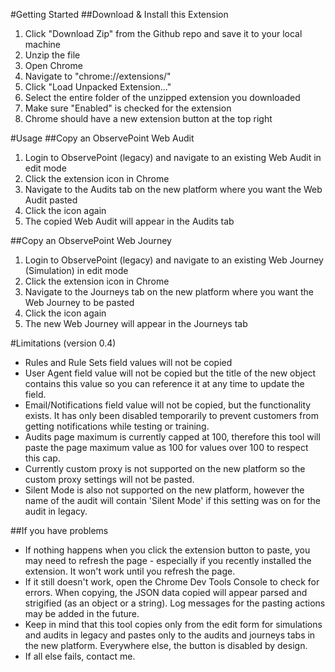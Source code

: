 #Getting Started
##Download & Install this Extension
1. Click "Download Zip" from the Github repo and save it to your local machine
2. Unzip the file
3. Open Chrome
4. Navigate to "chrome://extensions/"
5. Click "Load Unpacked Extension..."
6. Select the entire folder of the unzipped extension you downloaded
7. Make sure "Enabled" is checked for the extension
8. Chrome should have a new extension button at the top right

#Usage
##Copy an ObservePoint Web Audit
1. Login to ObservePoint (legacy) and navigate to an existing Web Audit in edit mode
2. Click the extension icon in Chrome
3. Navigate to the Audits tab on the new platform where you want the Web Audit pasted
4. Click the icon again
5. The copied Web Audit will appear in the Audits tab

##Copy an ObservePoint Web Journey
1. Login to ObservePoint (legacy) and navigate to an existing Web Journey (Simulation) in edit mode
2. Click the extension icon in Chrome
3. Navigate to the Journeys tab on the new platform where you want the Web Journey to be pasted
4. Click the icon again
5. The new Web Journey will appear in the Journeys tab

#Limitations (version 0.4)
- Rules and Rule Sets field values will not be copied
- User Agent field value will not be copied but the title of the new object contains this value so you can reference it at any time to update the field.
- Email/Notifications field value will not be copied, but the functionality exists. It has only been disabled temporarily to prevent customers from getting notifications while testing or training.
- Audits page maximum is currently capped at 100, therefore this tool will paste the page maximum value as 100 for values over 100 to respect this cap.
- Currently custom proxy is not supported on the new platform so the custom proxy settings will not be pasted.
- Silent Mode is also not supported on the new platform, however the name of the audit will contain 'Silent Mode' if this setting was on for the audit in legacy. 

##If you have problems
- If nothing happens when you click the extension button to paste, you may need to refresh the page - especially if you recently installed the extension. It won't work until you refresh the page.
- If it still doesn't work, open the Chrome Dev Tools Console to check for errors. When copying, the JSON data copied will appear parsed and strigified (as an object or a string). Log messages for the pasting actions may be added in the future.
- Keep in mind that this tool copies only from the edit form for simulations and audits in legacy and pastes only to the audits and journeys tabs in the new platform. Everywhere else, the button is disabled by design.
- If all else fails, contact me.
